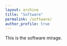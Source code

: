 ```yaml
---
layout: archive
title: "Software"
permalink: /software/
author_profile: true
---
```



This is the software mirage. 
